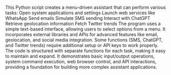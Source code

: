 This Python script creates a menu-driven assistant that can perform various tasks:
Open system applications and settings
Launch web services like WhatsApp
Send emails
Simulate SMS sending
Interact with ChatGPT
Retrieve geolocation information
Fetch Twitter trends
The program uses a simple text-based interface, allowing users to select options from a menu. It incorporates external libraries and APIs for advanced features like email, geolocation, and social media integration. Some functions (SMS, ChatGPT, and Twitter trends) require additional setup or API keys to work properly.
The code is structured with separate functions for each task, making it easy to maintain and expand. It demonstrates basic input/output operations, system command execution, web browser control, and API interactions, providing a foundation for building more complex assistant applications.
